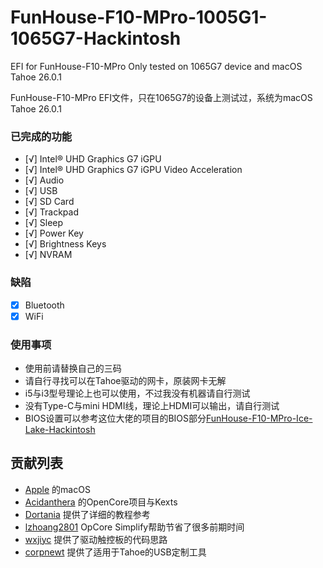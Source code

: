 # FunHouse-F10-MPro-1005G1-1065G7-Hackintosh
EFI for FunHouse-F10-MPro Only tested on 1065G7 device and macOS Tahoe 26.0.1  

FunHouse-F10-MPro EFI文件，只在1065G7的设备上测试过，系统为macOS Tahoe 26.0.1

### 已完成的功能

- [√] Intel® UHD Graphics G7 iGPU
- [√] Intel® UHD Graphics G7 iGPU Video Acceleration
- [√] Audio
- [√] USB
- [√] SD Card
- [√] Trackpad
- [√] Sleep
- [√] Power Key
- [√] Brightness Keys
- [√] NVRAM

### 缺陷

- [X] Bluetooth
- [X] WiFi  

### 使用事项

* 使用前请替换自己的三码
* 请自行寻找可以在Tahoe驱动的网卡，原装网卡无解
* i5与i3型号理论上也可以使用，不过我没有机器请自行测试
* 没有Type-C与mini HDMI线，理论上HDMI可以输出，请自行测试
* BIOS设置可以参考这位大佬的项目的BIOS部分[FunHouse-F10-MPro-Ice-Lake-Hackintosh
](https://github.com/MlgmXyysd/FunHouse-F10-MPro-Ice-Lake-Hackintosh/tree/master/BIOS)

## 贡献列表

- [Apple](https://apple.com) 的macOS
- [Acidanthera](https://github.com/acidanthera) 的OpenCore项目与Kexts
- [Dortania](https://github.com/dortania) 提供了详细的教程参考
- [lzhoang2801](https://github.com/lzhoang2801) OpCore Simplify帮助节省了很多前期时间
- [wxjiyc](https://github.com/wxjiyc/) 提供了驱动触控板的代码思路
- [corpnewt](https://github.com/corpnewt/) 提供了适用于Tahoe的USB定制工具